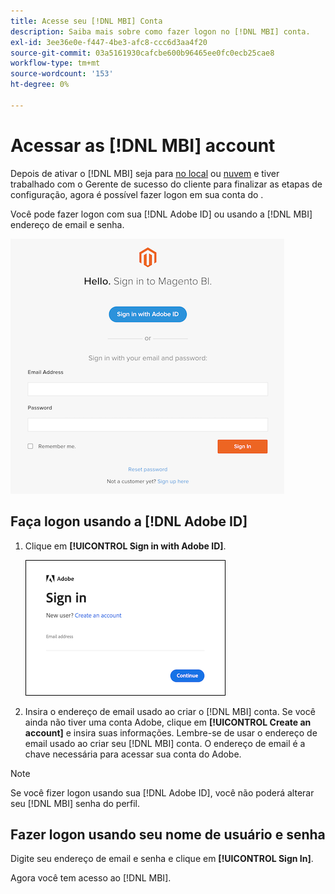 ```yaml
---
title: Acesse seu [!DNL MBI] Conta
description: Saiba mais sobre como fazer logon no [!DNL MBI] conta.
exl-id: 3ee36e0e-f447-4be3-afc8-ccc6d3aa4f20
source-git-commit: 03a5161930cafcbe600b96465ee0fc0ecb25cae8
workflow-type: tm+mt
source-wordcount: '153'
ht-degree: 0%

---
```


# Acessar as [!DNL MBI] account

Depois de ativar o [!DNL MBI] seja para [no local](../getting-started/onpremise-activation.md) ou [nuvem](../getting-started/cloud-activation.md) e tiver trabalhado com o Gerente de sucesso do cliente para finalizar as etapas de configuração, agora é possível fazer logon em sua conta do .

Você pode fazer logon com sua [!DNL Adobe ID] ou usando a [!DNL MBI] endereço de email e senha.

![logon](../assets/sign-in.png)

## Faça logon usando a [!DNL Adobe ID]

1. Clique em **[!UICONTROL Sign in with Adobe ID]**.

   ![logon na adobe](../assets/sign-in-adobe.png)

1. Insira o endereço de email usado ao criar o [!DNL MBI] conta. Se você ainda não tiver uma conta Adobe, clique em **[!UICONTROL Create an account]** e insira suas informações. Lembre-se de usar o endereço de email usado ao criar seu [!DNL MBI] conta. O endereço de email é a chave necessária para acessar sua conta do Adobe.

>[!NOTE]
>
>Se você fizer logon usando sua [!DNL Adobe ID], você não poderá alterar seu [!DNL MBI] senha do perfil.

## Fazer logon usando seu nome de usuário e senha

Digite seu endereço de email e senha e clique em **[!UICONTROL Sign In]**.

Agora você tem acesso ao [!DNL MBI].
